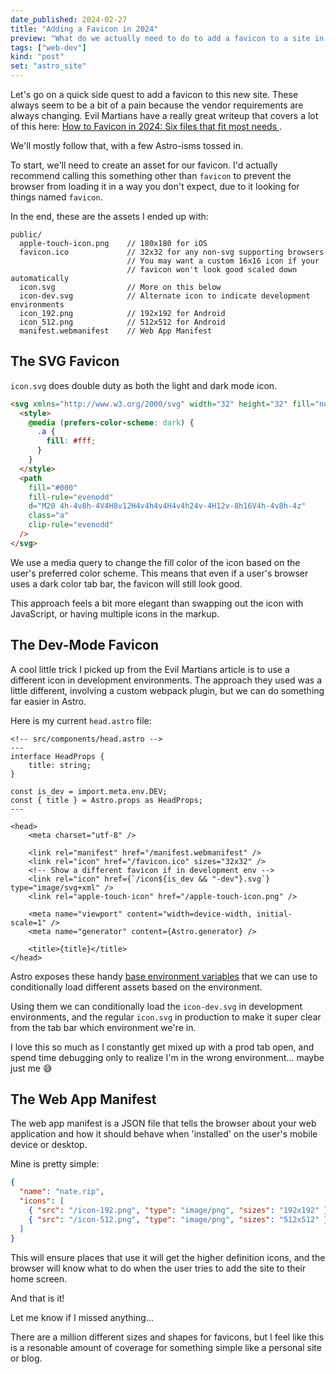 ```yaml
---
date_published: 2024-02-27
title: "Adding a Favicon in 2024"
preview: "What do we actually need to do to add a favicon to a site in 2024? With a little Astro flavor."
tags: ["web-dev"]
kind: "post"
set: "astro_site"
---
```


Let's go on a quick side quest to add a favicon to this new site. These always seem to be a bit of a pain because the vendor requirements are always changing. Evil Martians have a really great writeup that covers a lot of this here: [How to Favicon in 2024: Six files that fit most needs
](https://evilmartians.com/chronicles/how-to-favicon-in-2021-six-files-that-fit-most-needs).

We'll mostly follow that, with a few Astro-isms tossed in.

To start, we'll need to create an asset for our favicon. I'd actually recommend calling this something other than `favicon` to prevent the browser from loading it in a way you don't expect, due to it looking for things named `favicon`.

In the end, these are the assets I ended up with:

```
public/
  apple-touch-icon.png    // 180x180 for iOS
  favicon.ico             // 32x32 for any non-svg supporting browsers
                          // You may want a custom 16x16 icon if your
                          // favicon won't look good scaled down automatically
  icon.svg                // More on this below
  icon-dev.svg            // Alternate icon to indicate development environments
  icon_192.png            // 192x192 for Android
  icon_512.png            // 512x512 for Android
  manifest.webmanifest    // Web App Manifest
```

## The SVG Favicon

`icon.svg` does double duty as both the light and dark mode icon.

```html
<svg xmlns="http://www.w3.org/2000/svg" width="32" height="32" fill="none">
  <style>
    @media (prefers-color-scheme: dark) {
      .a {
        fill: #fff;
      }
    }
  </style>
  <path
    fill="#000"
    fill-rule="evenodd"
    d="M20 4h-4v8h-4V4H8v12H4v4h4v4H4v4h24v-4H12v-8h16V4h-4v8h-4z"
    class="a"
    clip-rule="evenodd"
  />
</svg>
```

We use a media query to change the fill color of the icon based on the user's preferred color scheme. This means that even if a user's browser uses a dark color tab bar, the favicon will still look good.

This approach feels a bit more elegant than swapping out the icon with JavaScript, or having multiple icons in the markup.

## The Dev-Mode Favicon

A cool little trick I picked up from the Evil Martians article is to use a different icon in development environments. The approach they used was a little different, involving a custom webpack plugin, but we can do something far easier in Astro.

Here is my current `head.astro` file:

```astro
<!-- src/components/head.astro -->
---
interface HeadProps {
    title: string;
}

const is_dev = import.meta.env.DEV;
const { title } = Astro.props as HeadProps;
---

<head>
    <meta charset="utf-8" />

    <link rel="manifest" href="/manifest.webmanifest" />
    <link rel="icon" href="/favicon.ico" sizes="32x32" />
    <!-- Show a different favicon if in development env -->
    <link rel="icon" href={`/icon${is_dev && "-dev"}.svg`} type="image/svg+xml" />
    <link rel="apple-touch-icon" href="/apple-touch-icon.png" />

    <meta name="viewport" content="width=device-width, initial-scale=1" />
    <meta name="generator" content={Astro.generator} />

    <title>{title}</title>
</head>
```

Astro exposes these handy [base environment variables](https://docs.astro.build/en/guides/environment-variables/) that we can use to conditionally load different assets based on the environment.

Using them we can conditionally load the `icon-dev.svg` in development environments, and the regular `icon.svg` in production to make it super clear from the tab bar which environment we're in.

I love this so much as I constantly get mixed up with a prod tab open, and spend time debugging only to realize I'm in the wrong environment... maybe just me 😅

## The Web App Manifest

The web app manifest is a JSON file that tells the browser about your web application and how it should behave when 'installed' on the user's mobile device or desktop.

Mine is pretty simple:

```json
{
  "name": "nate.rip",
  "icons": [
    { "src": "/icon-192.png", "type": "image/png", "sizes": "192x192" },
    { "src": "/icon-512.png", "type": "image/png", "sizes": "512x512" }
  ]
}
```

This will ensure places that use it will get the higher definition icons, and the browser will know what to do when the user tries to add the site to their home screen.

And that is it!

Let me know if I missed anything...

There are a million different sizes and shapes for favicons, but I feel like this is a resonable amount of coverage for something simple like a personal site or blog.
